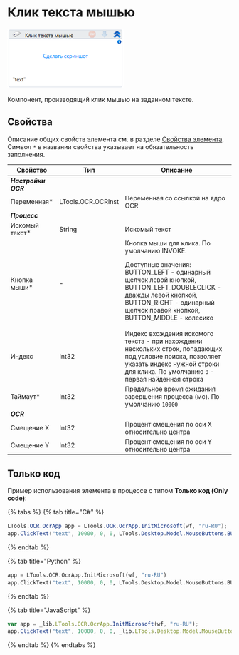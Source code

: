 # Клик текста мышью

![](<../../../.gitbook/assets/image (416).png>)

Компонент, производящий клик мышью на заданном тексте.

## Свойства
Описание общих свойств элемента см. в разделе [Свойства элемента](https://docs.primo-rpa.ru/primo-rpa/primo-studio/process/elements#svoistva-elementa).\
Символ `*` в названии свойства указывает на обязательность заполнения.

| Свойство        | Тип                | Описание                                           |
| --------------- | ------------------ | -------------------------------------------------- |
| ***Настройки OCR*** | | |
| Переменная\*    | LTools.OCR.OCRInst | Переменная со ссылкой на ядро OCR                  |
| ***Процесс*** | | |
| Искомый текст\* | String             | Искомый текст                                      |
| Кнопка мыши\*   | -                  | Кнопка мыши для клика. По умолчанию INVOKE. <p>Доступные значения: BUTTON_LEFT - одинарный щелчок левой кнопкой, BUTTON_LEFT_DOUBLECLICK - дважды левой кнопкой, BUTTON_RIGHT - одинарный щелчок правой кнопкой, BUTTON_MIDDLE - колесико</p> |
| Индекс          | Int32              | Индекс вхождения искомого текста - при нахождении нескольких строк, попадающих под условие поиска, позволяет указать индекс нужной строки для клика. По умолчанию `0` - первая найденная строка |
| Таймаут\*       | Int32              | Предельное время ожидания завершения процесса (мс). По умолчанию `10000` |
| ***OCR*** | | |
| Смещение X      | Int32              | Процент смещения по оси X относительно центра      |
| Смещение Y      | Int32              | Процент смещения по оси Y относительно центра      |

## Только код
Пример использования элемента в процессе с типом **Только код (Only code)**:

{% tabs %}
{% tab title="C#" %}
```csharp
LTools.OCR.OcrApp app = LTools.OCR.OcrApp.InitMicrosoft(wf, "ru-RU");
app.ClickText("text", 10000, 0, 0, LTools.Desktop.Model.MouseButtons.BUTTON_LEFT);
```
{% endtab %}

{% tab title="Python" %}
```python
app = LTools.OCR.OcrApp.InitMicrosoft(wf, "ru-RU")
app.ClickText("text", 10000, 0, 0, LTools.Desktop.Model.MouseButtons.BUTTON_LEFT)
```
{% endtab %}

{% tab title="JavaScript" %}
```javascript
var app = _lib.LTools.OCR.OcrApp.InitMicrosoft(wf, "ru-RU");
app.ClickText("text", 10000, 0, 0, _lib.LTools.Desktop.Model.MouseButtons.BUTTON_LEFT);
```
{% endtab %}
{% endtabs %}

